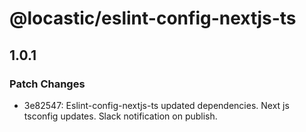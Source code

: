 # @locastic/eslint-config-nextjs-ts

## 1.0.1

### Patch Changes

- 3e82547: Eslint-config-nextjs-ts updated dependencies.
  Next js tsconfig updates.
  Slack notification on publish.
